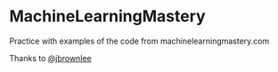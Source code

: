 # MachineLearningMastery
Practice with examples of the code from machinelearningmastery.com

Thanks to [@jbrownlee](https://github.com/jbrownlee)
